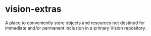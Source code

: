 # vision-extras
A place to conveniently store objects and resources not destined for immediate and/or permanent inclusion in a primary Vision repository.
